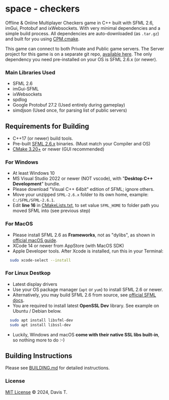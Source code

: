 # space - checkers

Offline & Online Multiplayer Checkers game in C++ built with SFML 2.6, imGui, Protobuf and ixWebsockets. With very minimal dependencies
and a simple build process. All dependencies are auto-downloaded (as `.tar.gz`) and built for you using [CPM.cmake](https://github.com/cpm-cmake/CPM.cmake).

This game can connect to both Private and Public game servers. The Server project for this game is on a separate git repo, [available here](#).
The only dependency you need pre-installed on your OS is SFML 2.6.x (or newer).

### Main Libraries Used

- SFML 2.6
- imGui-SFML
- ixWebsockets
- spdlog
- Google Protobuf 27.2 (Used entirely during gameplay)
- simdjson (Used once, for parsing list of public servers)

## Requirements for Building

- C++17 (or newer) build tools.
- Pre-built [SFML 2.6.x](https://www.sfml-dev.org/download/sfml/2.6.1/) binaries. (Must match your Compiler and OS)
- [CMake 3.20+](https://cmake.org/download/) or newer (GUI recommended)

### For Windows

- At least Windows 10
- MS Visual Studio 2022 or newer (NOT vscode), with "**Desktop C++ Development**" bundle.
- Please download "Visual C++ 64bit" edition of SFML; ignore others.
- Move your unzipped `SFML-2.6.x` folder to its own home, example: `C:/SFML/SFML-2.6.1`.
- Edit **line 16** in [CMakeLists.txt](CMakeLists.txt), to set value `SFML_HOME` to folder path you moved SFML into (see
  previous step)

### For MacOS

- Please install SFML 2.6 as **Frameworks**, not as "dylibs", as shown in [official macOS guide](https://www.sfml-dev.org/tutorials/2.6/start-osx.php).
- XCode 14 or newer from AppStore (with MacOS SDK)
- Apple Developer tools. After Xcode is installed, run this in your Terminal:

```bash
  sudo xcode-select --install
```

### For Linux Destkop

- Latest display drivers
- Use your OS package manager (`apt` or `yum`) to install SFML 2.6 or newer.
- Alternatively, you may build SFML 2.6 from source, see [official SFML docs](https://www.sfml-dev.org/tutorials/2.6/start-linux.php).
- You are required to install latest **OpenSSL Dev** library. See example on Ubuntu / Debian below.

```bash
  sudo apt install libsfml-dev
  sudo apt install libssl-dev
```

- Luckily, Windows and macOS **come with their native SSL libs built-in**, so nothing more to do :-)

## Building Instructions

Please see [BUILDING.md](BUILDING.md) for detailed instructions.

### License

[MIT License](LICENSE) &copy; 2024, Davis T.
